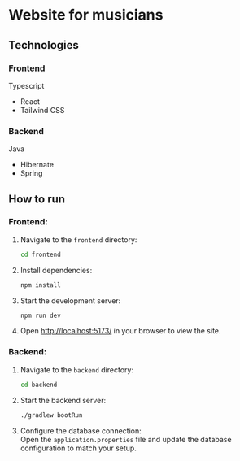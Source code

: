 # Website for musicians

## Technologies

### Frontend

Typescript

- React
- Tailwind CSS

### Backend

Java

- Hibernate
- Spring

## How to run

### Frontend:

1. Navigate to the `frontend` directory:
   ```bash
   cd frontend
   ```
2. Install dependencies:
   ```bash
   npm install
   ```
3. Start the development server:
   ```bash
   npm run dev
   ```
4. Open [http://localhost:5173/](http://localhost:5173/) in your browser to view the site.

### Backend:

1. Navigate to the `backend` directory:

   ```bash
   cd backend
   ```

2. Start the backend server:

   ```bash
   ./gradlew bootRun
   ```

3. Configure the database connection:  
   Open the `application.properties` file and update the database configuration to match your setup.
